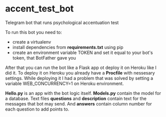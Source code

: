 # accent_test_bot
Telegram bot that runs psychological accentuation test

To run this bot you need to:
- create a virtualenv
- install dependencies from **requirements.txt** using pip
- create an environment variable TOKEN and set it equal to your bot's token, that BotFather gave you

After that you can run the bot like a Flask app ot deploy it on Heroku like I did it.
To deploy it on Heroku you already have a **Procfile** with nessesary settings.
While deploying it I had a problem that was solved by setting a variable WEB_CONCURRENCY=1 on Heroku environment.

**Hello.py** is an app with the bot logic itself.
**Models.py** contain the model for a database.
Text files **questions** and **description** contain text for the messages that bot may send. And **answers** contain column number for each question to add points to.
